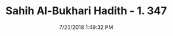 ---
title        : "Sahih Al-Bukhari Hadith - 1. 347"
date         : 7/25/2018 1:49:32 PM
draft        : false
type         : "hadith"
layout       : "hadith"
BookCode     : "SHB"
VolumeNumber : "1"
HadithNumber : "347"
categories  :  ["Prayer-'Adorn yourself when going to the mosque'"]
tags  :  ["Um Atiya"]
---